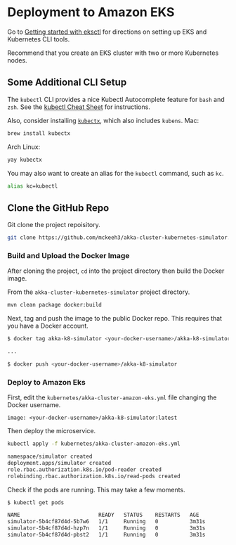 # Deployment to Amazon EKS

Go to [Getting started with eksctl](https://docs.aws.amazon.com/eks/latest/userguide/getting-started-eksctl.html)
for directions on setting up EKS and Kubernetes CLI tools.

Recommend that you create an EKS cluster with two or more Kubernetes nodes.

## Some Additional CLI Setup

The `kubectl` CLI provides a nice Kubectl Autocomplete feature for `bash` and `zsh`.
See the [kubectl Cheat Sheet](https://kubernetes.io/docs/reference/kubectl/cheatsheet/#kubectl-autocomplete) for instructions.

Also, consider installing [`kubectx`](https://github.com/ahmetb/kubectx), which also includes `kubens`.
Mac:

~~~bash
brew install kubectx
~~~

Arch Linux:

~~~bash
yay kubectx
~~~

You may also want to create an alias for the `kubectl` command, such as `kc`.

~~~bash
alias kc=kubectl
~~~

## Clone the GitHub Repo

Git clone the project repoisitory.

~~~bash
git clone https://github.com/mckeeh3/akka-cluster-kubernetes-simulator.git
~~~

### Build and Upload the Docker Image

After cloning the project, `cd` into the project directory then build the Docker image.

From the `akka-cluster-kubernetes-simulator` project directory.

~~~bash
mvn clean package docker:build
~~~

Next, tag and push the image to the public Docker repo. This requires that you have a Docker account.

~~~bash
$ docker tag akka-k8-simulator <your-docker-username>/akka-k8-simulator:latest

...

$ docker push <your-docker-username>/akka-k8-simulator
~~~

### Deploy to Amazon Eks

First, edit the `kubernetes/akka-cluster-amazon-eks.yml` file changing the Docker username.

~~~text
image: <your-docker-username>/akka-k8-simulator:latest
~~~

Then deploy the microservice.

~~~bash
kubectl apply -f kubernetes/akka-cluster-amazon-eks.yml

namespace/simulator created
deployment.apps/simulator created
role.rbac.authorization.k8s.io/pod-reader created
rolebinding.rbac.authorization.k8s.io/read-pods created
~~~

Check if the pods are running. This may take a few moments.

~~~bash
$ kubectl get pods

NAME                         READY   STATUS    RESTARTS   AGE
simulator-5b4cf87d4d-5b7w6   1/1     Running   0          3m31s
simulator-5b4cf87d4d-hzp7n   1/1     Running   0          3m31s
simulator-5b4cf87d4d-pbst2   1/1     Running   0          3m31s
~~~
